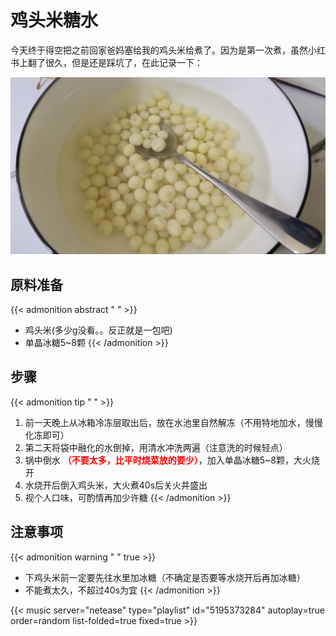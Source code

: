 # 鸡头米糖水


今天终于得空把之前回家爸妈塞给我的鸡头米给煮了。因为是第一次煮，虽然小红书上翻了很久，但是还是踩坑了，在此记录一下：

<!--more-->

!["鸡头米糖水"](./jitoumi.jpg "鸡头米糖水")

## 原料准备
{{< admonition abstract " " >}}
- 鸡头米(多少g没看。。反正就是一包吧)
- 单晶冰糖5~8颗
{{< /admonition >}}

## 步骤
{{< admonition tip " " >}}
1. 前一天晚上从冰箱冷冻层取出后，放在水池里自然解冻（不用特地加水，慢慢化冻即可）
2. 第二天将袋中融化的水倒掉，用清水冲洗两遍（注意洗的时候轻点）
3. 锅中倒水 **<font color=red>（不要太多，比平时烧菜放的要少）</font>**，加入单晶冰糖5~8颗，大火烧开
4. 水烧开后倒入鸡头米，大火煮40s后关火并盛出
5. 视个人口味，可酌情再加少许糖
{{< /admonition >}}

## 注意事项
{{< admonition warning " " true >}}
- 下鸡头米前一定要先往水里加冰糖（不确定是否要等水烧开后再加冰糖）
- 不能煮太久，不超过40s为宜
{{< /admonition >}}


{{< music server="netease" type="playlist" id="5195373284" autoplay=true order=random list-folded=true fixed=true >}}
